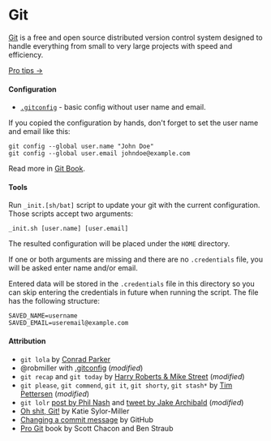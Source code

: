 # Git #

[Git](https://git-scm.com/) is a free and open source distributed version control system designed to handle everything from small to very large projects with speed and efficiency.

[Pro tips →](PROTIPS.md)

#### Configuration ####

* [`.gitconfig`](.gitconfig) - basic config without user name and email.

If you copied the configuration by hands, don't forget to set the user name and email like this:

```
git config --global user.name "John Doe"
git config --global user.email johndoe@example.com
```

Read more in [Git Book](https://git-scm.com/book/en/v2/Getting-Started-First-Time-Git-Setup).

#### Tools ####

Run `_init.[sh/bat]` script to update your git with the current configuration. Those scripts accept two arguments:

```
_init.sh [user.name] [user.email]
```

The resulted configuration will be placed under the `HOME` directory.

If one or both arguments are missing and there are no `.credentials` file, you will be asked enter name and/or email.

Entered data will be stored in the `.credentials` file in this directory so you can skip entering the credentials in future when running the script. The file has the following structure:

```
SAVED_NAME=username
SAVED_EMAIL=useremail@example.com
```

#### Attribution ####

* `git lola` by [Conrad Parker](http://blog.kfish.org/2010/04/git-lola.html)
* @robmiller with [.gitconfig](https://gist.github.com/robmiller/6018582) (_modified_)
* `git recap` and `git today` by [Harry Roberts & Mike Street](https://twitter.com/csswizardry/status/784399286050156544) (_modified_)
* `git please`, `git commend`, `git it`, `git shorty`, `git stash*` by [Tim Pettersen](https://hackernoon.com/lesser-known-git-commands-151a1918a60) (_modified_)
* `git lolr` [post by Phil Nash](https://philna.sh/blog/2017/01/04/git-back-to-the-future/) and [tweet by Jake Archibald](https://twitter.com/jaffathecake/status/816595263733305344)  (_modified_)
* [Oh shit, Git!](http://ohshitgit.com/) by Katie Sylor-Miller
* [Changing a commit message](https://help.github.com/articles/changing-a-commit-message/) by GitHub
* [Pro Git](https://git-scm.com/book/en/v2) book by Scott Chacon and Ben Straub
